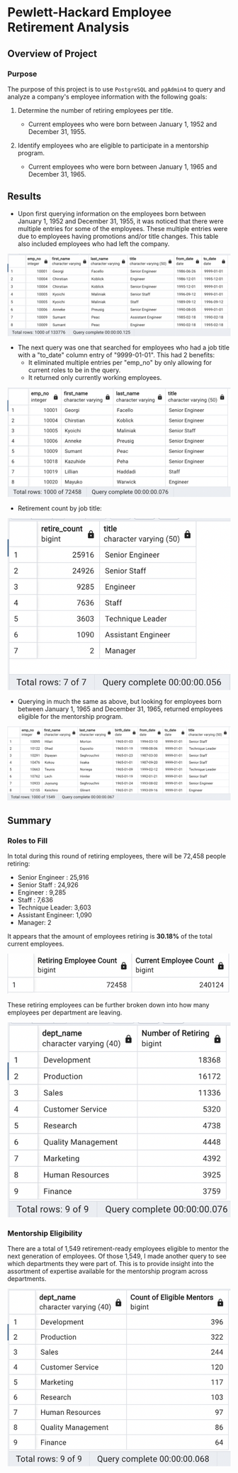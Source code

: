 # Pewlett-Hackard Employee Retirement Analysis

## Overview of Project

### Purpose

The purpose of this project is to use `PostgreSQL` and `pgAdmin4` to query and analyze a company's employee information with the following goals:

1. Determine the number of retiring employees per title.
    - Current employees who were born between January 1, 1952 and December 31, 1955.

2. Identify employees who are eligible to participate in a mentorship program.
    - Current employees who were born between January 1, 1965 and December 31, 1965.

## Results

- Upon first querying information on the employees born between January 1, 1952 and December 31, 1955, it was noticed that there were multiple entries for some of the employees. These multiple entries were due to employees having promotions and/or title changes. This table also included employees who had left the company.

![retirement_titles](analysis/retirement_titles.png)

- The next query was one that searched for employees who had a job title with a "to_date" column entry of "9999-01-01". This had 2 benefits:
  - It eliminated multiple entries per "emp_no" by only allowing for current roles to be in the query.
  - It returned only currently working employees.

![unique_titles](analysis/unique_titles.png)

- Retirement count by job title:

![retiring_titles](analysis/retiring_titles.png)

- Querying in much the same as above, but looking for employees born between January 1, 1965 and December 31, 1965, returned employees eligible for the mentorship program. 

![mentorship_eligibility](analysis/mentorship_eligibility.png)


## Summary

### Roles to Fill

In total during this round of retiring employees, there will be 72,458 people retiring:
- Senior Engineer : 25,916
- Senior Staff : 24,926
- Engineer : 9,285
- Staff : 7,636
- Technique Leader: 3,603
- Assistant Engineer: 1,090
- Manager: 2

It appears that the amount of employees retiring is **30.18%** of the total current employees.

![retirement_count](analysis/retirement_count.png)

These retiring employees can be further broken down into how many employees per department are leaving.

![retire_count_by_dept](analysis/retire_count_by_dept.png)


### Mentorship Eligibility

There are a total of 1,549 retirement-ready employees eligible to mentor the next generation of employees. Of those 1,549, I made another query to see which departments they were part of. This is to provide insight into the assortment of expertise available for the mentorship program across departments. 

![mentorship_by_dept](analysis/mentorship_by_dept.png)
